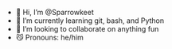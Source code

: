 - 👋 Hi, I’m @Sparrowkeet
- 🌱 I’m currently learning git, bash, and Python
- 💞️ I’m looking to collaborate on anything fun
- 😼 Pronouns: he/him

<!---
Sparrowkeet/Sparrowkeet is a ✨ special ✨ repository because its `README.md` (this file) appears on your GitHub profile.
You can click the Preview link to take a look at your changes.
--->
